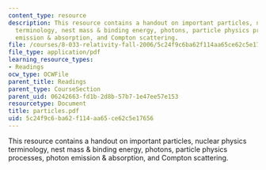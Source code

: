 ```yaml
---
content_type: resource
description: This resource contains a handout on important particles, nuclear physics
  terminology, nest mass & binding energy, photons, particle physics processes, photon
  emission & absorption, and Compton scattering.
file: /courses/8-033-relativity-fall-2006/5c24f9c6ba62f114aa65ce62c5e17656_particles.pdf
file_type: application/pdf
learning_resource_types:
- Readings
ocw_type: OCWFile
parent_title: Readings
parent_type: CourseSection
parent_uid: 06242663-fd1b-2d8b-57b7-1e47ee57e153
resourcetype: Document
title: particles.pdf
uid: 5c24f9c6-ba62-f114-aa65-ce62c5e17656
---
```

This resource contains a handout on important particles, nuclear physics terminology, nest mass & binding energy, photons, particle physics processes, photon emission & absorption, and Compton scattering.

